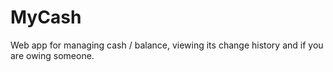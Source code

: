 # MyCash
Web app for managing cash / balance, viewing its change history and if you are owing someone.
